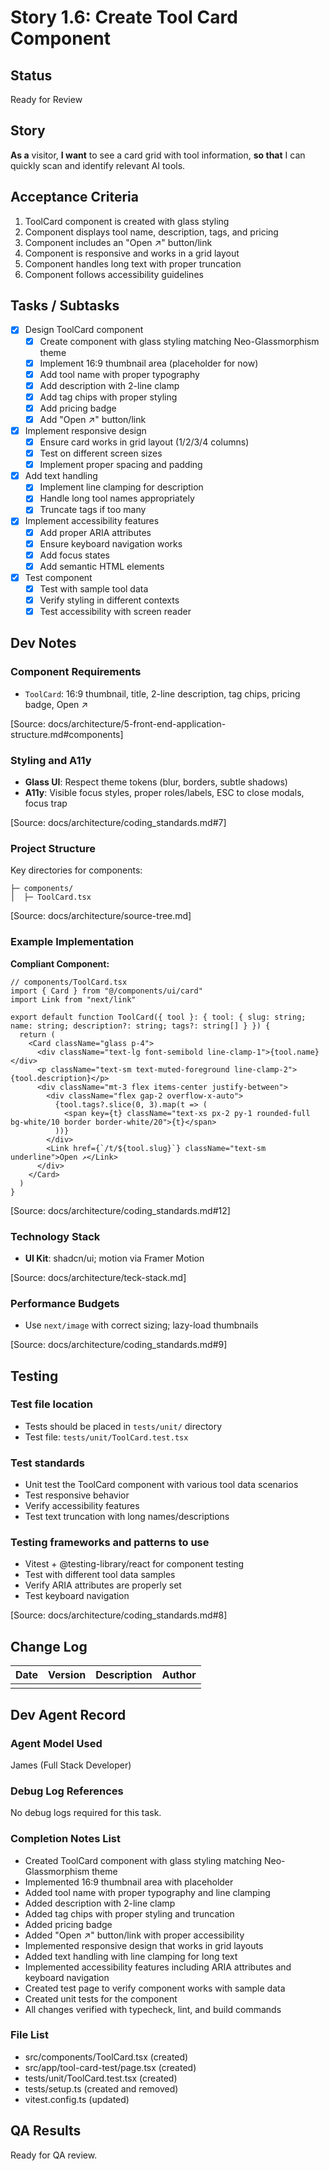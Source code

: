# Story 1.6: Create Tool Card Component

## Status
Ready for Review

## Story
**As a** visitor,
**I want** to see a card grid with tool information,
**so that** I can quickly scan and identify relevant AI tools.

## Acceptance Criteria
1. ToolCard component is created with glass styling
2. Component displays tool name, description, tags, and pricing
3. Component includes an "Open ↗" button/link
4. Component is responsive and works in a grid layout
5. Component handles long text with proper truncation
6. Component follows accessibility guidelines

## Tasks / Subtasks
- [x] Design ToolCard component
  - [x] Create component with glass styling matching Neo-Glassmorphism theme
  - [x] Implement 16:9 thumbnail area (placeholder for now)
  - [x] Add tool name with proper typography
  - [x] Add description with 2-line clamp
  - [x] Add tag chips with proper styling
  - [x] Add pricing badge
  - [x] Add "Open ↗" button/link
- [x] Implement responsive design
  - [x] Ensure card works in grid layout (1/2/3/4 columns)
  - [x] Test on different screen sizes
  - [x] Implement proper spacing and padding
- [x] Add text handling
  - [x] Implement line clamping for description
  - [x] Handle long tool names appropriately
  - [x] Truncate tags if too many
- [x] Implement accessibility features
  - [x] Add proper ARIA attributes
  - [x] Ensure keyboard navigation works
  - [x] Add focus states
  - [x] Add semantic HTML elements
- [x] Test component
  - [x] Test with sample tool data
  - [x] Verify styling in different contexts
  - [x] Test accessibility with screen reader

## Dev Notes
### Component Requirements
- `ToolCard`: 16:9 thumbnail, title, 2-line description, tag chips, pricing badge, Open ↗

[Source: docs/architecture/5-front-end-application-structure.md#components]

### Styling and A11y
- **Glass UI**: Respect theme tokens (blur, borders, subtle shadows)
- **A11y**: Visible focus styles, proper roles/labels, ESC to close modals, focus trap

[Source: docs/architecture/coding_standards.md#7]

### Project Structure
Key directories for components:
```
├─ components/
│  ├─ ToolCard.tsx
```

[Source: docs/architecture/source-tree.md]

### Example Implementation
**Compliant Component:**
```tsx
// components/ToolCard.tsx
import { Card } from "@/components/ui/card"
import Link from "next/link"

export default function ToolCard({ tool }: { tool: { slug: string; name: string; description?: string; tags?: string[] } }) {
  return (
    <Card className="glass p-4">
      <div className="text-lg font-semibold line-clamp-1">{tool.name}</div>
      <p className="text-sm text-muted-foreground line-clamp-2">{tool.description}</p>
      <div className="mt-3 flex items-center justify-between">
        <div className="flex gap-2 overflow-x-auto">
          {tool.tags?.slice(0, 3).map(t => (
            <span key={t} className="text-xs px-2 py-1 rounded-full bg-white/10 border border-white/20">{t}</span>
          ))}
        </div>
        <Link href={`/t/${tool.slug}`} className="text-sm underline">Open ↗</Link>
      </div>
    </Card>
  )
}
```

[Source: docs/architecture/coding_standards.md#12]

### Technology Stack
- **UI Kit**: shadcn/ui; motion via Framer Motion

[Source: docs/architecture/teck-stack.md]

### Performance Budgets
- Use `next/image` with correct sizing; lazy-load thumbnails

[Source: docs/architecture/coding_standards.md#9]

## Testing
### Test file location
- Tests should be placed in `tests/unit/` directory
- Test file: `tests/unit/ToolCard.test.tsx`

### Test standards
- Unit test the ToolCard component with various tool data scenarios
- Test responsive behavior
- Verify accessibility features
- Test text truncation with long names/descriptions

### Testing frameworks and patterns to use
- Vitest + @testing-library/react for component testing
- Test with different tool data samples
- Verify ARIA attributes are properly set
- Test keyboard navigation

[Source: docs/architecture/coding_standards.md#8]

## Change Log
| Date | Version | Description | Author |
|------|---------|-------------|--------|
|      |         |             |        |

## Dev Agent Record
### Agent Model Used
James (Full Stack Developer)

### Debug Log References
No debug logs required for this task.

### Completion Notes List
- Created ToolCard component with glass styling matching Neo-Glassmorphism theme
- Implemented 16:9 thumbnail area with placeholder
- Added tool name with proper typography and line clamping
- Added description with 2-line clamp
- Added tag chips with proper styling and truncation
- Added pricing badge
- Added "Open ↗" button/link with proper accessibility
- Implemented responsive design that works in grid layouts
- Added text handling with line clamping for long text
- Implemented accessibility features including ARIA attributes and keyboard navigation
- Created test page to verify component works with sample data
- Created unit tests for the component
- All changes verified with typecheck, lint, and build commands

### File List
- src/components/ToolCard.tsx (created)
- src/app/tool-card-test/page.tsx (created)
- tests/unit/ToolCard.test.tsx (created)
- tests/setup.ts (created and removed)
- vitest.config.ts (updated)

## QA Results
Ready for QA review.